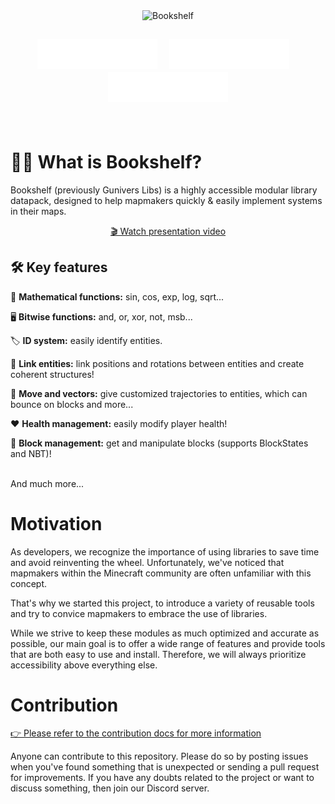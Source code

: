  <div align="center">
  <picture>
    <source media="(prefers-color-scheme: dark)" alt="Bookshelf" srcset="./docs/_imgs/banner-dark.png" width="600px">
    <img alt="Bookshelf" src="./docs/_imgs/banner-light.png" width="600px">
  </picture>
</div>

<h2>
<div align="center">
    <a href="https://bookshelf.docs.gunivers.net/en/latest/quickstart.html"><img src="./docs/_imgs/download.svg?v=2" alt="Download" style="height:3rem"></a>
    &nbsp;&nbsp;
    <a href="https://bookshelf.docs.gunivers.net/"><img src="./docs/_imgs/documentation.svg?v=2" alt="Documentation" style="height:3rem"></a>
    &nbsp;&nbsp;
    <a href="https://discord.gg/E8qq6tN"><img src="./docs/_imgs/discord.svg?v=2" alt="Discord" style="height:3rem"></a>
  </div>
</h2>

<br>

# 🕵️‍♂️ What is Bookshelf?

Bookshelf (previously Gunivers Libs) is a highly accessible modular library datapack, designed to help mapmakers quickly & easily implement systems in their maps.

<div align="center">

[🎬 Watch presentation video](https://www.youtube.com/watch?v=E2nKYEvjETk)

</div>

## 🛠️ Key features

🧮 **Mathematical functions:** sin, cos, exp, log, sqrt...

🖥️ **Bitwise functions:** and, or, xor, not, msb...

🏷️ **ID system:** easily identify entities.

🔗 **Link entities:** link positions and rotations between entities and create coherent structures!

🏃 **Move and vectors:** give customized trajectories to entities, which can bounce on blocks and more...

❤️ **Health management:** easily modify player health!

🧱 **Block management:** get and manipulate blocks (supports BlockStates and NBT)!

<br>
And much more...

# Motivation

As developers, we recognize the importance of using libraries to save time and avoid reinventing the wheel. Unfortunately, we've noticed that mapmakers within the Minecraft community are often unfamiliar with this concept.

That's why we started this project, to introduce a variety of reusable tools and try to convice mapmakers to embrace the use of libraries.

While we strive to keep these modules as much optimized and accurate as possible, our main goal is to offer a wide range of features and provide tools that are both easy to use and install. Therefore, we will always prioritize accessibility above everything else.

# Contribution

[👉 Please refer to the contribution docs for more information](https://bookshelf.docs.gunivers.net/en/latest/contribute/index.html)

Anyone can contribute to this repository. Please do so by posting issues when you've found something that is unexpected or sending a pull request for improvements. If you have any doubts related to the project or want to discuss something, then join our Discord server.

